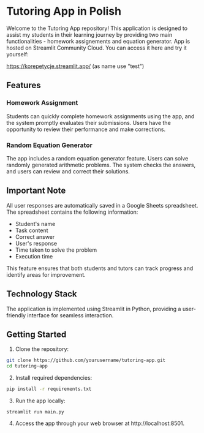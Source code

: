 # Tutoring App in Polish

Welcome to the Tutoring App repository! This application is designed to assist my students in their learning journey by providing two main functionalities - homework assignements and equation generator. App is hosted on Streamlit Community Cloud. You can access it here and try it yourself:

https://korepetycje.streamlit.app/  (as name use "test")

## Features

### Homework Assignment
Students can quickly complete homework assignments using the app, and the system promptly evaluates their submissions. Users have the opportunity to review their performance and make corrections.

### Random Equation Generator
The app includes a random equation generator feature. Users can solve randomly generated arithmetic problems. The system checks the answers, and users can review and correct their solutions.

## Important Note

All user responses are automatically saved in a Google Sheets spreadsheet. The spreadsheet contains the following information:

- Student's name
- Task content
- Correct answer
- User's response
- Time taken to solve the problem
- Execution time

This feature ensures that both students and tutors can track progress and identify areas for improvement.

## Technology Stack

The application is implemented using Streamlit in Python, providing a user-friendly interface for seamless interaction.

## Getting Started

1. Clone the repository:

```bash
git clone https://github.com/yourusername/tutoring-app.git
cd tutoring-app
```

2. Install required dependencies:
```bash
pip install -r requirements.txt
```

3. Run the app locally:
```
streamlit run main.py
```

4. Access the app through your web browser at http://localhost:8501.
